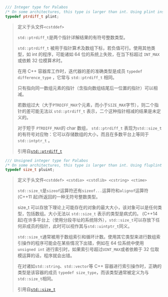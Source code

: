 ```c++
/// Integer type for Palabos
/* On some architectures, this type is larger than int. Using plint instead of int ensures 64-bit compatibility of the code.*/
typedef ptrdiff_t plint;
```

>  定义于头文件`<cstddef>`
>
> `std::ptrdiff_t`是两个指针详解结果的有符号整数类型。
>
> `std::ptrdiff_t` 被用于指针算术及数组下标，若负值可行。使用其他类型，如 int 的程序，可能诸如 64 位的系统上失败，在当下标超过 `INT_MAX` 或依赖 32 位模算术时。
>
> 在用 C++ 容器库工作时，迭代器的差的准确类型是成员 `typedef difference_type` ，它常与 `std::ptrdiff_t` 相同。
>
> 只有指向同一数组元素的指针（含指向数组结尾后一位置的指针）可以相减。
>
> 若数组过大（大于`PTRDIFF_MAX`个元素，而小于`SIZE_MAX`字节），则二个指针的差可能无法以 `std::ptrdiff_t` 表示，二个这种指针相减的结果是未定义的。
>
> 对于短于 `PTRDIFF_MAX`的 char 数组， `std::ptrdiff_t` 表现为`std::size_t`的有符号对应物：它可以存储数组的大小，而且在多数平台上等同于 `std::intptr_t` 。
>
> 引用自[`std::ptrdiff_t`]( https://zh.cppreference.com/w/cpp/types/ptrdiff_t ) 

```c++
/// Unsigned integer type for Palabos
/* On some architectures, this type is larger than int. Using fluplint instead of unsigned plint ensures 64-bit compatibility of the code.*/
typedef size_t pluint;
```

> 定义于头文件`<cstddef> <cstdio> <cstdlib> <cstring> <ctime>`
>
>  `std::size_t`是`sizeof`运算符还有`sizeof...`运算符和`alignof`运算符 (C++11 起)所返回的一种无符号整数类型。
>
> size_t 可以存放下理论上可能存在的对象的最大大小，该对象可以是任何类型，包括数组。大小无法以 `std::size_t` 表示的类型是病式的。 (C++14 起)在许多平台上（使用分段寻址的系统除外），`std::size_t`可以存放下任何非成员的指针，此时可以视作其与`std::uintptr_t`同义。
>
> `std::size_t`通常被用于数组索引和循环计数。使用其它类型来进行数组索引操作的程序可能会在某些情况下出错，例如在 64 位系统中使用 `unsigned int` 进行索引时，如果索引号超过`UINT_MAX`或者依赖于 32 位取模运算的话，程序就会出错。
>
> 在对诸如`std::string`、`std::vector`等 C++ 容器进行索引操作时，正确的类型是该容器的成员 `typedef size_type`，而该类型通常被定义为与`std::size_t`相同。 
>
> 引用自[`std::size_t`]( https://zh.cppreference.com/w/cpp/types/size_t )

